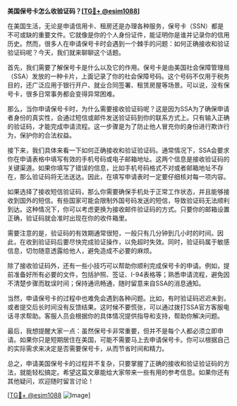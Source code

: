 **美国保号卡怎么收验证码？[[TG💪+ @esim1088](https://t.me/s/esim1088)]**

在美国生活，无论是申请信用卡、租房还是办理各种服务，保号卡（SSN）都是不可或缺的重要文件。它就像是你的个人身份证件，能证明你是谁并记录你的信用历史。然而，很多人在申请保号卡时会遇到一个棘手的问题：如何正确接收和验证验证码呢？今天，我们就来聊聊这个话题。

首先，我们需要了解保号卡是什么以及它的作用。保号卡是由美国社会保障管理局（SSA）发放的一种卡片，上面记录了你的社会保障号码。这个号码不仅用于税务目的，还广泛应用于银行开户、就业合同签署、租赁房屋等场景。可以说，没有保号卡，很多日常事务都会变得异常困难。

那么，当你申请保号卡时，为什么需要接收验证码呢？这是因为SSA为了确保申请者身份的真实性，会通过短信或邮件发送验证码到你的联系方式上。只有输入正确的验证码，才能完成申请流程。这一步骤是为了防止他人冒充你的身份进行欺诈行为，保护你的合法权益。

接下来，我们具体来看一下如何正确接收和验证验证码。通常情况下，SSA会要求你在申请表格中填写有效的手机号码或电子邮箱地址。这两个信息是接收验证码的关键渠道。如果你填写了错误的信息，比如手机号码格式不对或者邮箱地址不存在，那么验证码将无法送达。因此，在填写申请表时一定要仔细核对每一项内容。

如果选择了接收短信验证码，那么你需要确保手机处于正常工作状态，并且能够接收到国外的短信。有些国家可能会限制外国号码发送的短信，导致验证码无法顺利到达。这种情况下，你可以考虑更换为接收邮件验证码的方式。只要你的邮箱设置正确，验证码就会准时出现在你的收件箱里。

需要注意的是，验证码的有效期通常很短，一般只有几分钟到几小时的时间。因此，在收到验证码后要尽快完成验证操作，以免超时失效。同时，验证码属于敏感信息，切勿随意透露给他人，避免造成不必要的麻烦。

除了接收验证码外，还有一些小技巧可以帮助你顺利完成保号卡的申请。例如，提前准备好所有必要的文件，包括护照、签证、I-94表格等；熟悉申请流程，避免因不清楚步骤而耽误时间；保持通讯畅通，随时留意来自SSA的消息通知。

当然，申请保号卡的过程中也难免会遇到各种问题。比如，有时验证码迟迟未到，或者提交后长时间没有反馈结果。这时候不要慌张，可以通过拨打SSA官方客服电话寻求帮助。客服人员会根据你的具体情况提供指导和支持，帮助你解决问题。

最后，我想提醒大家一点：虽然保号卡非常重要，但并不是每个人都必须立即申请。如果你只是短期居住在美国，可能不需要马上去申请保号卡。你可以根据自己的实际需求来决定是否需要保号卡，从而节省时间和精力。

总之，申请美国保号卡的过程并不复杂，只要掌握了正确的接收和验证验证码的方法，就能轻松搞定。希望这篇文章能给大家带来一些有用的参考信息。如果你还有其他疑问，欢迎随时留言讨论！

[[TG💪+ @esim1088](https://t.me/s/esim1088) ![Image](https://i.postimg.cc/4NQfJmqS/Snipaste-2025-05-13-00-14-12.png)]
